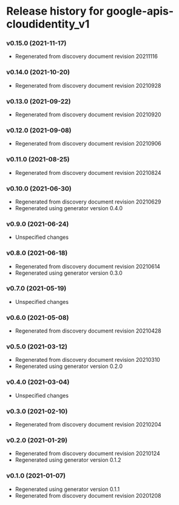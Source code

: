 # Release history for google-apis-cloudidentity_v1

### v0.15.0 (2021-11-17)

* Regenerated from discovery document revision 20211116

### v0.14.0 (2021-10-20)

* Regenerated from discovery document revision 20210928

### v0.13.0 (2021-09-22)

* Regenerated from discovery document revision 20210920

### v0.12.0 (2021-09-08)

* Regenerated from discovery document revision 20210906

### v0.11.0 (2021-08-25)

* Regenerated from discovery document revision 20210824

### v0.10.0 (2021-06-30)

* Regenerated from discovery document revision 20210629
* Regenerated using generator version 0.4.0

### v0.9.0 (2021-06-24)

* Unspecified changes

### v0.8.0 (2021-06-18)

* Regenerated from discovery document revision 20210614
* Regenerated using generator version 0.3.0

### v0.7.0 (2021-05-19)

* Unspecified changes

### v0.6.0 (2021-05-08)

* Regenerated from discovery document revision 20210428

### v0.5.0 (2021-03-12)

* Regenerated from discovery document revision 20210310
* Regenerated using generator version 0.2.0

### v0.4.0 (2021-03-04)

* Unspecified changes

### v0.3.0 (2021-02-10)

* Regenerated from discovery document revision 20210204

### v0.2.0 (2021-01-29)

* Regenerated from discovery document revision 20210124
* Regenerated using generator version 0.1.2

### v0.1.0 (2021-01-07)

* Regenerated using generator version 0.1.1
* Regenerated from discovery document revision 20201208

